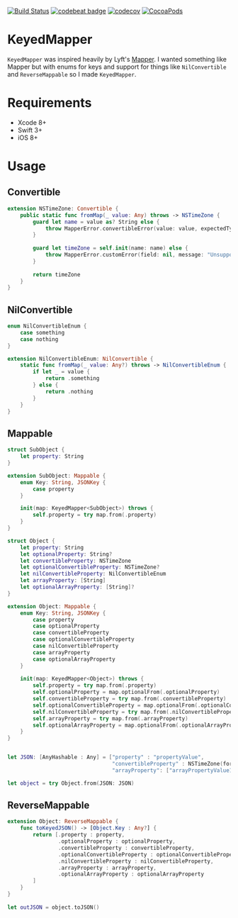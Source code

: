 [![Build Status](https://travis-ci.org/Noobish1/KeyedMapper.svg?branch=master)](https://travis-ci.org/Noobish1/KeyedMapper) [![codebeat badge](https://codebeat.co/badges/bb395496-29ad-4ab6-8c2f-db58b7dd28a4)](https://codebeat.co/projects/github-com-noobish1-keyedmapper) [![codecov](https://codecov.io/gh/Noobish1/KeyedMapper/branch/master/graph/badge.svg)](https://codecov.io/gh/Noobish1/KeyedMapper) [![CocoaPods](https://img.shields.io/cocoapods/v/KeyedMapper.svg?maxAge=2592000)]()

# KeyedMapper

`KeyedMapper` was inspired heavily by Lyft's [Mapper](https://github.com/lyft/mapper). I wanted something like Mapper but with enums for keys and support for things like `NilConvertible` and `ReverseMappable` so I made `KeyedMapper`. 

# Requirements
 
- Xcode 8+
- Swift 3+
- iOS 8+

# Usage
 
## Convertible
 
```swift
extension NSTimeZone: Convertible {
    public static func fromMap(_ value: Any) throws -> NSTimeZone {
        guard let name = value as? String else {
            throw MapperError.convertibleError(value: value, expectedType: String.self)
        }
        
        guard let timeZone = self.init(name: name) else {
            throw MapperError.customError(field: nil, message: "Unsupported timezone \(name)")
        }
        
        return timeZone
    }
}
```

## NilConvertible

```swift
enum NilConvertibleEnum {
    case something
    case nothing
}

extension NilConvertibleEnum: NilConvertible {
    static func fromMap(_ value: Any?) throws -> NilConvertibleEnum {
        if let _ = value {
            return .something
        } else {
            return .nothing
        }
    }
}
```

## Mappable

```swift
struct SubObject {
    let property: String
}

extension SubObject: Mappable {
    enum Key: String, JSONKey {
        case property
    }

    init(map: KeyedMapper<SubObject>) throws {
        self.property = try map.from(.property)
    }
}

struct Object {
    let property: String
    let optionalProperty: String?
    let convertibleProperty: NSTimeZone
    let optionalConvertibleProperty: NSTimeZone?
    let nilConvertibleProperty: NilConvertibleEnum
    let arrayProperty: [String]
    let optionalArrayProperty: [String]?
}

extension Object: Mappable {
    enum Key: String, JSONKey {
        case property
        case optionalProperty
        case convertibleProperty
        case optionalConvertibleProperty
        case nilConvertibleProperty
        case arrayProperty
        case optionalArrayProperty
    }
    
    init(map: KeyedMapper<Object>) throws {
        self.property = try map.from(.property)
        self.optionalProperty = map.optionalFrom(.optionalProperty)
        self.convertibleProperty = try map.from(.convertibleProperty)
        self.optionalConvertibleProperty = map.optionalFrom(.optionalConvertibleProperty)
        self.nilConvertibleProperty = try map.from(.nilConvertibleProperty)
        self.arrayProperty = try map.from(.arrayProperty)
        self.optionalArrayProperty = map.optionalFrom(.optionalArrayProperty)
    }
}


let JSON: [AnyHashable : Any] = ["property" : "propertyValue",
                                 "convertibleProperty" : NSTimeZone(forSecondsFromGMT: 0).abbreviation,
                                 "arrayProperty": ["arrayPropertyValue1", "arrayPropertyValue2"]]

let object = try Object.from(JSON: JSON)
```

## ReverseMappable

```swift
extension Object: ReverseMappable {
    func toKeyedJSON() -> [Object.Key : Any?] {
        return [.property : property,
                .optionalProperty : optionalProperty,
                .convertibleProperty : convertibleProperty,
                .optionalConvertibleProperty : optionalConvertibleProperty,
                .nilConvertibleProperty : nilConvertibleProperty,
                .arrayProperty : arrayProperty,
                .optionalArrayProperty : optionalArrayProperty
        ]
    }
}
 
let outJSON = object.toJSON()
```
